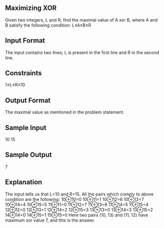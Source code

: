 Maximizing XOR
--------------
Given two integers, L and R, find the maximal value of A xor B, where A and B satisfy the following condition:
L≤A≤B≤R

Input Format
------------
The input contains two lines; L is present in the first line and R in the second line.

Constraints
-----------
1≤L≤R≤10

Output Format
-------------
The maximal value as mentioned in the problem statement.

Sample Input
------------
10
15

Sample Output
-------------
7

Explanation
-----------
The input tells us that L=10 and R=15. All the pairs which comply to above condition are the following:
10⊕10=0
10⊕11=1
10⊕12=6
10⊕13=7
10⊕14=4
10⊕15=5
11⊕11=0
11⊕12=7
11⊕13=6
11⊕14=5
11⊕15=4
12⊕12=0
12⊕13=1
12⊕14=2
12⊕15=3
13⊕13=0
13⊕14=3
13⊕15=2
14⊕14=0
14⊕15=1
15⊕15=0
Here two pairs (10, 13) and (11, 12) have maximum xor value 7, and this is the answer.